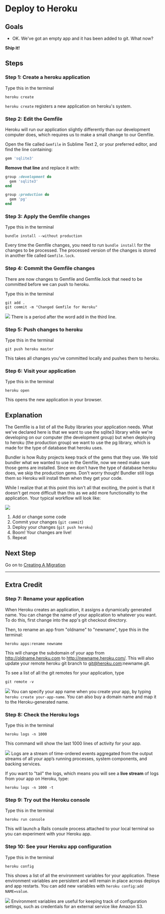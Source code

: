 # Deploy to Heroku
## Goals
* OK. We've got an empty app and it has been added to git. What now?

**Ship it!**

## Steps
### Step 1: Create a heroku application

Type this in the terminal

```text
heroku create
```

`heroku create` registers a new application on heroku's system.


### Step 2: Edit the Gemfile

Heroku will run our application slightly differently than our development computer does, which requires us to make a 
small change to our Gemfile.

Open the file called `Gemfile` in Sublime Text 2, or your preferred editor, and find the line containing:

```ruby
gem 'sqlite3'
```

**Remove that line** and replace it with:

```ruby
group :development do
  gem 'sqlite3'
end

group :production do
  gem 'pg'
end
```


### Step 3: Apply the Gemfile changes

Type this in the terminal

```text
bundle install --without production
```

Every time the Gemfile changes, you need to run `bundle install` for the changes to be processed. The processed version 
of the changes is stored in another file called `Gemfile.lock`.


### Step 4: Commit the Gemfile changes

There are now changes to Gemfile and Gemfile.lock that need to be committed before we can push to heroku.

Type this in the terminal

```text
git add .
git commit -m "Changed Gemfile for Heroku"
```

![](/images/info.png) There is a period after the word add in the third line.


### Step 5: Push changes to heroku

Type this in the terminal

```text
git push heroku master
```

This takes all changes you've committed locally and pushes them to heroku.


### Step 6: Visit your application

Type this in the terminal

```text
heroku open
```

This opens the new application in your browser.


## Explanation

The Gemfile is a list of all the Ruby libraries your application needs. What we've declared here is that we want to 
use the sqlite3 library while we're developing on our computer (the development group) but when deploying to heroku 
(the production group) we want to use the pg library, which is made for the type of database that heroku uses.

Bundler is how Ruby projects keep track of the gems that they use. We told bundler what we wanted to use in the Gemfile, 
now we need make sure those gems are installed. Since we don't have the type of database heroku does, we skip the 
production gems. Don't worry though! Bundler still logs them so Heroku will install them when they get your code.

While I realize that at this point this isn't all that exciting, the point is that it doesn't get more difficult than 
this as we add more functionality to the application. Your typical workflow will look like:

<img src="/images/curriculum/workflow.png" class="thumbnail"></img>

1. Add or change some code
1. Commit your changes (`git commit`)
1. Deploy your changes (`git push heroku`)
1. Boom! Your changes are live!
1. Repeat

## Next Step

Go on to [Creating A Migration](creating_a_migration)

* * *

## Extra Credit

### Step 7: Rename your application
When Heroku creates an application, it assigns a dynamically generated name. You can change the name of your application to whatever you want. To do this, first change into the app's git checkout directory.

Then, to rename an app from "oldname" to "newname", type this in the terminal:

```text
heroku apps:rename newname
```

This will change the subdomain of your app from http://oldname.heroku.com to http://newname.heroku.com/. This will also update your remote heroku git branch to git@heroku.com:newname.git.


To see a list of all the git remotes for your application, type

```text
git remote -v
```

![](/images/info.png) You can specify your app name when you create your app, by typing `heroku create your-app-name`. You can also buy a domain name and map it to the Heroku-generated name.


### Step 8: Check the Heroku logs
Type this in the terminal

```text
heroku logs -n 1000
```
This command will show the last 1000 lines of activity for your app.

![](/images/info.png) Logs are a stream of time-ordered events aggregated from the output streams of all your app’s running processes, system components, and backing services.

If you want to "tail" the logs, which means you will see a **live stream** of logs from your app on Heroku, type:

```text
heroku logs -n 1000 -t
```


### Step 9: Try out the Heroku console
Type this in the terminal

```text
heroku run console
```

This will launch a Rails console process attached to your local terminal so you can experiment with your Heroku app.


### Step 10: See your Heroku app configuration
Type this in the terminal

```text
heroku config
```

This shows a list of all the environment variables for your application. These environment variables are persistent and will remain in place across deploys and app restarts. You can add new variables with `heroku config:add NAME=value`. 

![](/images/info.png) Environment variables are useful for keeping track of configuration settings, such as credentials for an external service like Amazon S3.
